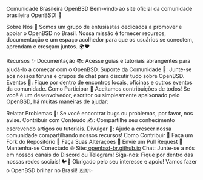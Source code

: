 Comunidade Brasileira OpenBSD
Bem-vindo ao site oficial da comunidade brasileira OpenBSD! 🎉

Sobre Nós 📝
Somos um grupo de entusiastas dedicados a promover e apoiar o OpenBSD no Brasil. Nossa missão é fornecer recursos, documentação e um espaço acolhedor para que os usuários se conectem, aprendam e cresçam juntos. 🌍❤️

Recursos ✨
Documentação 📚: Acesse guias e tutoriais abrangentes para ajudá-lo a começar com o OpenBSD.
Suporte da Comunidade 🤝: Junte-se aos nossos fóruns e grupos de chat para discutir tudo sobre OpenBSD.
Eventos 📅: Fique por dentro de encontros locais, oficinas e outros eventos da comunidade.
Como Participar 🙌
Aceitamos contribuições de todos! Se você é um desenvolvedor, escritor ou simplesmente apaixonado pelo OpenBSD, há muitas maneiras de ajudar:

Relatar Problemas 🐞: Se você encontrar bugs ou problemas, por favor, nos avise.
Contribuir com Conteúdo ✍️: Compartilhe seu conhecimento escrevendo artigos ou tutoriais.
Divulgar 📣: Ajude a crescer nossa comunidade compartilhando nossos recursos!
Como Contribuir 🤗
Faça um Fork do Repositório 🍴
Faça Suas Alterações 🔧
Envie um Pull Request 🔄
Mantenha-se Conectado 🌐
Site:[ openbsd-br.github.io](https://openbsd-br.org/)
Chat: Junte-se a nós em nossos canais do Discord ou Telegram!
Siga-nos: Fique por dentro das nossas redes sociais! 🐦📸
Obrigado pelo seu interesse e apoio! Vamos fazer o OpenBSD brilhar no Brasil! 🇧🇷✨



